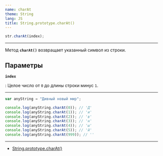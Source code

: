 ```yaml
---
name: charAt
theme: String
lang: JS
title: String.prototype.charAt()
---
```


```js
str.charAt(index);
```

---

Метод **`charAt()`** возвращает указанный символ из строки.

## Параметры

**`index`**

: Целое число от `0` до длины строки минус `1`.

---

```js
var anyString = "Дивный новый мир";

console.log(anyString.charAt(0)); // 'Д'
console.log(anyString.charAt(1)); // 'и'
console.log(anyString.charAt(2)); // 'в'
console.log(anyString.charAt(3)); // 'н'
console.log(anyString.charAt(4)); // 'ы'
console.log(anyString.charAt(5)); // 'й'
console.log(anyString.charAt(999)); // ''
```

---

- [String.prototype.charAt()](https://developer.mozilla.org/ru/docs/Web/JavaScript/Reference/Global_Objects/String/charAt)
